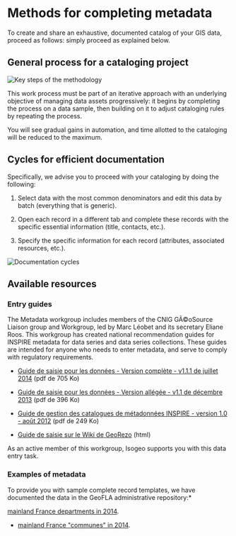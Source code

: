 ﻿# Methods for completing metadata

To create and share an exhaustive, documented catalog of your GIS data, proceed as follows: simply proceed as explained below.

## General process for a cataloging project

![Key steps of the methodology](/en/images/method_schema_cataloging_micro.png "Steps in a cataloging project")

This work process must be part of an iterative approach with an underlying objective of managing data assets progressively: it begins by completing the process on a data sample, then building on it to adjust cataloging rules by repeating the process.

You will see gradual gains in automation, and time allotted to the cataloging will be reduced to the maximum.

## Cycles for efficient documentation

Specifically, we advise you to proceed with your cataloging by doing the following:

1.	Select data with the most common denominators and edit this data by batch (everything that is generic).

2.	Open each record in a different tab and complete these records with the specific essential information (title, contacts, etc.).

3.	Specify the specific information for each record (attributes, associated resources, etc.).

![Documentation cycles](/en/images/method_schema_documentation_cycles.png "Iterations in cataloging methodology")

## Available resources 

### Entry guides

The Metadata workgroup includes members of the CNIG GÃ©oSource Liaison group and Workgroup, led by Marc Léobet and its secretary Eliane Roos. This workgroup has created national recommendation guides for INSPIRE metadata for data series and data series collections. These guides are intended for anyone who needs to enter metadata, and serve to comply with regulatory requirements.

* [Guide de saisie pour les données - Version complète - v1.1.1 de juillet 2014](http://cnig.gouv.fr/wp-content/uploads/2014/07/Guide-de-saisie-des-%C3%A9l%C3%A9ments-de-m%C3%A9tadonn%C3%A9es-INSPIRE-v1.1.1.pdf) (pdf de 705 Ko)
* [Guide de saisie pour les données - Version allégée - v1.1 de décembre 2013](http://cnig.gouv.fr/wp-content/uploads/2014/01/Guide-de-saisie-des-%C3%A9l%C3%A9ments-de-m%C3%A9tadonn%C3%A9es-INSPIRE-v1.1-final-light.pdf) (pdf de 396 Ko)
* [Guide de gestion des catalogues de métadonnées INSPIRE - version 1.0 - août 2012](http://inspire.ign.fr/sites/all/files/2012-08-20_guide-catalogues-md-inspire-v1.0.pdf) (pdf de 249 Ko)

* [Guide de saisie sur le Wiki de GeoRezo](http://georezo.net/wiki/main/donnees/inspire/aide_a_la_saisie_des_metadonnees_inspire) (html)

As an active member of this workgroup, Isogeo supports you with this data entry task.

### Examples of metadata

To provide you with sample complete record templates, we have documented the data in the GeoFLA administrative repository:* 

[mainland France departments in 2014](http://open.isogeo.com/s/344d51c3edfb435daf9d98d948fa207e/Sbd1w7PgqE8n7LDq3azRqNhiMHZf0/m/754209f115c040a48d43ffc262b16500).
* [mainland France "communes" in 2014](http://open.isogeo.com/s/344d51c3edfb435daf9d98d948fa207e/Sbd1w7PgqE8n7LDq3azRqNhiMHZf0/m/fa079cbb63cd4099bf249e572dbf4563).

